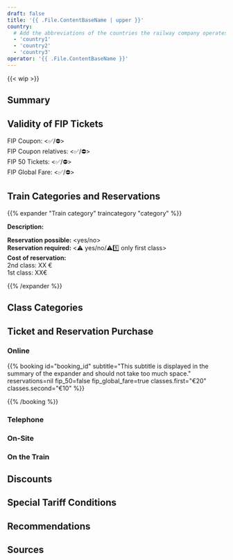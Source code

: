 ```yaml
---
draft: false
title: '{{ .File.ContentBaseName | upper }}'
country:
  # Add the abbreviations of the countries the railway company operates in.
  - 'country1'
  - 'country2'
  - 'country3'
operator: '{{ .File.ContentBaseName }}'
---
```


<!-- Remove the WIP snippet if the page is complete -->
{{< wip >}}

<!--
  Short description of the railway company. For example, the full name in the local language, alternative names, and information about whether it is a private or state railway.
-->

## Summary

<!--
  Bullet point summary of the most important features/FIP regulations of the railway company.
  For example:
  - Are FIP 50 and FIP Coupons accepted?
  - Is there a reservation requirement?
  - Are there any other special tariff regulations or deviations from other FIP railway companies?
-->

## Validity of FIP Tickets

FIP Coupon: <✅/⛔> \
FIP Coupon relatives: <✅/⛔> \
FIP 50 Tickets: <✅/⛔> \
FIP Global Fare: <✅/⛔>

<!--
  Where are FIP 50 tickets/FIP Coupons valid and are there any restrictions? Which ticket is required for entry (e.g., continuous FIP 50 ticket or FIP Coupons of both countries)?
-->

## Train Categories and Reservations

<!--
  Are reservations possible and where is there a reservation requirement?
-->

<!--
  For each train category, a separate section can be added according to the following principle:
  In the title, the following emojis can be used:
  - ⚠️ for a general reservation requirement or supplements
  - 1️⃣ for a reservation requirement in 1st class
  - ⛔ for a non-acceptance of FIP
  - ℹ️ for confusion with other railway companies/train categories
-->
{{% expander "Train category" traincategory "category" %}}
<!-- Replace "Train category" with the name of the category, e.g. ICE. -->
**Description:**
<!-- Description of the category -->
**Reservation possible:** <yes/no> \
**Reservation required:** <⚠️ yes/no/⚠️1️⃣ only first class> \
**Cost of reservation:** <!-- Enter the costs here by class, route, etc. If there are no fixed prices, then provide a price range or examples. --> \
2nd class: XX €\
1st class: XX€
<!-- If FIP is not valid, add the following:
**FIP:** ⛔ FIP is not accepted
-->
<!-- If there are FIP Global Fares, add the following:
**FIP Global Fare:**
-->
{{% /expander %}}

## Class Categories

<!--
  If the class categories include additional/different classes beyond 1st and 2nd class, they can be described here. Otherwise, this section can be removed.
-->

<!--
**Standard**: Comparable to 2nd class. \
**Plus**: 1st class without catering. An FIP pass for 1st class is required. \
**Premium**: 1st class including catering. Not bookable with FIP.
-->

## Ticket and Reservation Purchase

### Online

<!--
  Embed the information of a defined booking platform here.

  You can overwrite individual booking parameters as listed below, but you don't have to.
  If you leave some parameters out, the defined defaults of the booking platform will be used.

  For more information how to define a booking platform, check the booking archetype.
-->
{{% booking id="booking_id"
    subtitle="This subtitle is displayed in the summary of the expander and should not take too much space."
    reservations=nil
    fip_50=false
    fip_global_fare=true
    classes.first="€20"
    classes.second="€10"
%}}
<!-- This is an information text that can contain country specific information and is displayed in the expanded part. -->
{{% /booking %}}

### Telephone

<!--
  Embed additional booking platforms with booking via telephone here.
-->

### On-Site

<!--
  Embed additional booking platforms with booking on site here.
-->

### On the Train

<!--
  Can tickets with FIP discount still be purchased on the train, if so how and is there a surcharge?
-->

## Discounts

<!--
  What discounts can children receive and under what circumstances?
  What other discounts might there be?
-->

## Special Tariff Conditions

### <Route or Name>

<!--
  Description of the special condition, if there are special regulations on certain routes.
-->

## Recommendations

<!--
  Personal recommendations and special personal tips for the trip
-->

## Sources

[^1]: [<Source Name 1>](<Link>)
[^2]: [<Source Name 2>](<Link>)
